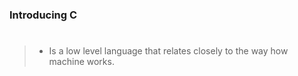 ### Introducing C
#

> - Is a low level language that relates closely to the
    way how machine works.
